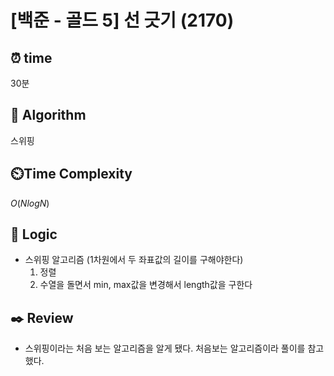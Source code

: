 # [백준 - 골드 5] 선 긋기 (2170)
 
## ⏰  **time**

30분

## :pushpin: **Algorithm**

스위핑

## ⏲️**Time Complexity**

$O(NlogN)$

## :round_pushpin: **Logic**
- 스위핑 알고리즘 (1차원에서 두 좌표값의 길이를 구해야한다)
    1. 정렬
    2. 수열을 돌면서 min, max값을 변경해서 length값을 구한다

## :black_nib: **Review**
- 스위핑이라는 처음 보는 알고리즘을 알게 됐다. 처음보는 알고리즘이라 풀이를 참고했다.